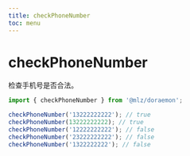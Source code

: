 ```yaml
---
title: checkPhoneNumber
toc: menu
---
```


# checkPhoneNumber
检查手机号是否合法。
```typescript
import { checkPhoneNumber } from '@mlz/doraemon';

checkPhoneNumber('13222222222'); // true
checkPhoneNumber(13222222222); // true
checkPhoneNumber('12222222222'); // false
checkPhoneNumber('23222222222'); // false
checkPhoneNumber('1322222222'); // false
```
